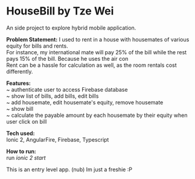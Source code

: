 # HouseBill by Tze Wei

An side project to explore hybrid mobile application.

<b>Problem Statement:</b>
I used to rent in a house with housemates of various equity for bills and rents.
 <br> For instance, my international mate will pay 25% of the bill while the rest pays 15% of the bill. Because he uses the air con
  <br> Rent can be a hassle for calculation as well, as the room rentals cost differently.

<b>Features:</b>
<br>
~ authenticate user to access Firebase database<br>
~ show list of bills, add bills, edit bills<br>
~ add housemate, edit housemate's equity, remove housemate<br>
~ show bill<br>
~ calculate the payable amount by each housemate by their equity when user click on bill<br>

<b>Tech used:</b><br>
Ionic 2, AngularFire, Firebase, Typescript

<b>How to run:</b><br>
run <i>ionic 2 start</i>




This is an entry level app. (nub)
Im just a freshie :P
